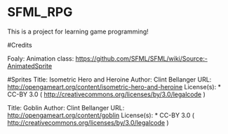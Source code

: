 # SFML_RPG
This is a project for learning game programming!

#Credits

Foaly: Animation class: https://github.com/SFML/SFML/wiki/Source:-AnimatedSprite

#Sprites
Title: Isometric Hero and Heroine
Author: Clint Bellanger
URL: http://opengameart.org/content/isometric-hero-and-heroine
License(s): * CC-BY 3.0 ( http://creativecommons.org/licenses/by/3.0/legalcode )

Title: Goblin
Author: Clint Bellanger
URL: http://opengameart.org/content/goblin
License(s): * CC-BY 3.0 ( http://creativecommons.org/licenses/by/3.0/legalcode )
